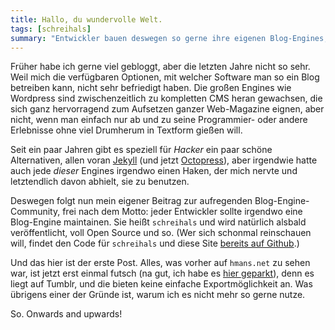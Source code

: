 ```yaml
---
title: Hallo, du wundervolle Welt.
tags: [schreihals]
summary: "Entwickler bauen deswegen so gerne ihre eigenen Blog-Engines, weil es den Zeitpunkt hinaus zögert, an dem sie tatsächlich bloggen müssen; das ist nämlich sehr viel schwieriger."
---
```


Früher habe ich gerne viel gebloggt, aber die letzten Jahre nicht so sehr. Weil mich die verfügbaren Optionen, mit welcher Software man so ein Blog betreiben kann, nicht sehr befriedigt haben. Die großen Engines wie Wordpress sind zwischenzeitlich zu kompletten CMS heran gewachsen, die sich ganz hervorragend zum Aufsetzen ganzer Web-Magazine eignen, aber nicht, wenn man einfach nur ab und zu seine Programmier- oder andere Erlebnisse ohne viel Drumherum in Textform gießen will.

Seit ein paar Jahren gibt es speziell für _Hacker_ ein paar schöne Alternativen, allen voran [Jekyll](http://jekyllrb.com/) (und jetzt [Octopress](http://octopress.org/)), aber irgendwie hatte auch jede _dieser_ Engines irgendwo einen Haken, der mich nervte und letztendlich davon abhielt, sie zu benutzen.

Deswegen folgt nun mein eigener Beitrag zur aufregenden Blog-Engine-Community, frei nach dem Motto: jeder Entwickler sollte irgendwo eine Blog-Engine maintainen. Sie heißt `schreihals` und wird natürlich alsbald veröffentlicht, voll Open Source und so. (Wer sich schonmal reinschauen will, findet den Code für `schreihals` und diese Site [bereits auf Github](https://github.com/hmans/hmans_net).)

Und das hier ist der erste Post. Alles, was vorher auf `hmans.net` zu sehen war, ist jetzt erst einmal futsch (na gut, ich habe es [hier geparkt](http://tumblr.hmans.net/)), denn es liegt auf Tumblr, und die bieten keine einfache Exportmöglichkeit an. Was übrigens einer der Gründe ist, warum ich es nicht mehr so gerne nutze.

So. Onwards and upwards!